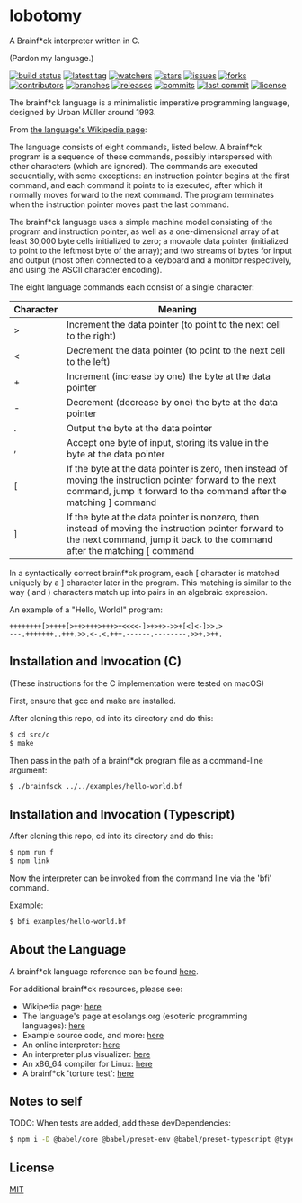 # lobotomy
A Brainf*ck interpreter written in C.

(Pardon my language.)

[![build status][build-status-badge-image]][build-status-url]
[![latest tag][latest-tag-badge-image]][latest-tag-url]
[![watchers][watchers-badge-image]][watchers-url]
[![stars][stars-badge-image]][stars-url]
[![issues][issues-badge-image]][issues-url]
[![forks][forks-badge-image]][forks-url]
[![contributors][contributors-badge-image]][contributors-url]
[![branches][branches-badge-image]][branches-url]
[![releases][releases-badge-image]][releases-url]
[![commits][commits-badge-image]][commits-url]
[![last commit][last-commit-badge-image]][last-commit-url]
[![license][license-badge-image]][license-url]

The brainf*ck language is a minimalistic imperative programming language, designed by Urban Müller around 1993.

From [the language's Wikipedia page](https://en.wikipedia.org/wiki/Brainfuck#Language_design):

The language consists of eight commands, listed below. A brainf*ck program is a sequence of these commands, possibly interspersed with other characters (which are ignored). The commands are executed sequentially, with some exceptions: an instruction pointer begins at the first command, and each command it points to is executed, after which it normally moves forward to the next command. The program terminates when the instruction pointer moves past the last command.

The brainf*ck language uses a simple machine model consisting of the program and instruction pointer, as well as a one-dimensional array of at least 30,000 byte cells initialized to zero; a movable data pointer (initialized to point to the leftmost byte of the array); and two streams of bytes for input and output (most often connected to a keyboard and a monitor respectively, and using the ASCII character encoding).

The eight language commands each consist of a single character:

| Character | Meaning |
|-----------|---------|
| > | Increment the data pointer (to point to the next cell to the right) |
| < | Decrement the data pointer (to point to the next cell to the left) |
| + | Increment (increase by one) the byte at the data pointer |
| - | Decrement (decrease by one) the byte at the data pointer |
| . | Output the byte at the data pointer |
| , | Accept one byte of input, storing its value in the byte at the data pointer |
| [ | If the byte at the data pointer is zero, then instead of moving the instruction pointer forward to the next command, jump it forward to the command after the matching ] command |
| ] | If the byte at the data pointer is nonzero, then instead of moving the instruction pointer forward to the next command, jump it back to the command after the matching [ command |

In a syntactically correct brainf*ck program, each [ character is matched uniquely by a ] character later in the program. This matching is similar to the way ( and ) characters match up into pairs in an algebraic expression.

An example of a "Hello, World!" program:

```
++++++++[>++++[>++>+++>+++>+<<<<-]>+>+>->>+[<]<-]>>.>
---.+++++++..+++.>>.<-.<.+++.------.--------.>>+.>++.
```

## Installation and Invocation (C)

(These instructions for the C implementation were tested on macOS)

First, ensure that gcc and make are installed.

After cloning this repo, cd into its directory and do this:

```sh
$ cd src/c
$ make
```

Then pass in the path of a brainf*ck program file as a command-line argument:

```sh
$ ./brainfsck ../../examples/hello-world.bf
```

## Installation and Invocation (Typescript)

After cloning this repo, cd into its directory and do this:

```sh
$ npm run f
$ npm link
```

Now the interpreter can be invoked from the command line via the 'bfi' command.

Example:

```sh
$ bfi examples/hello-world.bf
```

## About the Language

A brainf*ck language reference can be found [here](http://brainfuck.org/brainfuck.html).

For additional brainf*ck resources, please see:

- Wikipedia page: [here](https://en.wikipedia.org/wiki/Brainfuck)
- The language's page at esolangs.org (esoteric programming languages): [here](https://esolangs.org/wiki/Brainfuck)
- Example source code, and more: [here](http://brainfuck.org/)
- An online interpreter: [here](https://bf.doleczek.pl/)
- An interpreter plus visualizer: [here](https://github.com/fatiherikli/brainfuck-visualizer)
- An x86_64 compiler for Linux: [here](https://github.com/depsterr/bc)
- A brainf*ck 'torture test': [here](https://github.com/rdebath/Brainfuck)

## Notes to self

TODO: When tests are added, add these devDependencies:

```sh
$ npm i -D @babel/core @babel/preset-env @babel/preset-typescript @types/jest jest
```

## License
[MIT](https://choosealicense.com/licenses/mit/)

[build-status-badge-image]: https://circleci.com/gh/tom-weatherhead/lobotomy.svg?style=shield
[build-status-url]: https://circleci.com/gh/tom-weatherhead/lobotomy
[latest-tag-badge-image]: https://badgen.net/github/tag/tom-weatherhead/lobotomy
[latest-tag-url]: https://github.com/tom-weatherhead/lobotomy/tags
[watchers-badge-image]: https://badgen.net/github/watchers/tom-weatherhead/lobotomy
[watchers-url]: https://github.com/tom-weatherhead/lobotomy/watchers
[stars-badge-image]: https://badgen.net/github/stars/tom-weatherhead/lobotomy
[stars-url]: https://github.com/tom-weatherhead/lobotomy/stargazers
[issues-badge-image]: https://badgen.net/github/issues/tom-weatherhead/lobotomy
[issues-url]: https://github.com/tom-weatherhead/lobotomy/issues
[forks-badge-image]: https://badgen.net/github/forks/tom-weatherhead/lobotomy
[forks-url]: https://github.com/tom-weatherhead/lobotomy/network/members
[contributors-badge-image]: https://badgen.net/github/contributors/tom-weatherhead/lobotomy
[contributors-url]: https://github.com/tom-weatherhead/lobotomy/graphs/contributors
[branches-badge-image]: https://badgen.net/github/branches/tom-weatherhead/lobotomy
[branches-url]: https://github.com/tom-weatherhead/lobotomy/branches
[releases-badge-image]: https://badgen.net/github/releases/tom-weatherhead/lobotomy
[releases-url]: https://github.com/tom-weatherhead/lobotomy/releases
[commits-badge-image]: https://badgen.net/github/commits/tom-weatherhead/lobotomy
[commits-url]: https://github.com/tom-weatherhead/lobotomy/commits/master
[last-commit-badge-image]: https://badgen.net/github/last-commit/tom-weatherhead/lobotomy
[last-commit-url]: https://github.com/tom-weatherhead/lobotomy
[types-badge-image]: https://badgen.net/npm/types/lobotomy
[types-url]: https://badgen.net/npm/types/lobotomy
[install-size-badge-image]: https://badgen.net/packagephobia/install/lobotomy
[install-size-url]: https://badgen.net/packagephobia/install/lobotomy
[known-vulnerabilities-badge-image]: https://snyk.io/test/github/tom-weatherhead/lobotomy/badge.svg?targetFile=package.json&package-lock.json
[known-vulnerabilities-url]: https://snyk.io/test/github/tom-weatherhead/lobotomy?targetFile=package.json&package-lock.json
[lines-of-code-badge-image]: https://badgen.net/codeclimate/loc/tom-weatherhead/lobotomy
[lines-of-code-url]: https://badgen.net/codeclimate/loc/tom-weatherhead/lobotomy
[technical-debt-badge-image]: https://badgen.net/codeclimate/tech-debt/tom-weatherhead/lobotomy
[technical-debt-url]: https://badgen.net/codeclimate/tech-debt/tom-weatherhead/lobotomy
[maintainability-badge-image]: https://api.codeclimate.com/v1/badges/00000000000000000000/maintainability
[maintainability-url]: https://codeclimate.com/github/tom-weatherhead/lobotomy/maintainability
[test-coverage-badge-image]: https://api.codeclimate.com/v1/badges/00000000000000000000/test_coverage
[test-coverage-url]: https://codeclimate.com/github/tom-weatherhead/lobotomy/test_coverage
[license-badge-image]: https://img.shields.io/github/license/mashape/apistatus.svg
[license-url]: https://github.com/tom-weatherhead/thaw-grammar/blob/master/LICENSE
